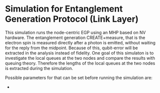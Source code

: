 # Simulation for Entanglement Generation Protocol (Link Layer)
This simulation runs the node-centric EGP using an MHP based on NV hardware.
The entanglement generation CREATE+measure, that is the electron spin is measured directly after a photon is emitted, without waiting for the reply from the midpoint.
Because of this, qubit-error will be extracted in the analysis instead of fidelity.
One goal of this simulaton is to investigate the local queues at the two nodes and compare the results with queuing theory.
Therefore the lengths of the local queues at the two nodes is extracted during the simulation.

Possible parameters for that can be set before running the simulation are:

 - 

